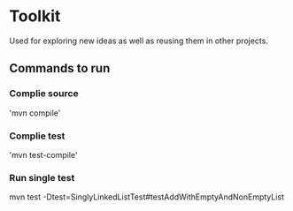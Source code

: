 # Toolkit
Used for exploring new ideas as well as reusing them in other projects.

## Commands to run
### Complie source
'mvn compile'

### Complie test 
'mvn test-compile'

### Run single test
mvn test -Dtest=SinglyLinkedListTest#testAddWithEmptyAndNonEmptyList


